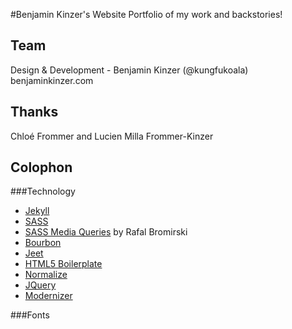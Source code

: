 #Benjamin Kinzer's Website
Portfolio of my work and backstories!

## Team
Design & Development - Benjamin Kinzer (@kungfukoala) benjaminkinzer.com

## Thanks
Chloé Frommer and Lucien Milla Frommer-Kinzer

## Colophon
###Technology
* [Jekyll](http://jekyllrb.com/)
* [SASS](http://sass-lang.com)
* [SASS Media Queries](http://github.com/paranoida/sass-mediaqueries) by Rafal Bromirski
* [Bourbon](http://bourbon.io)
* [Jeet](http://jeet.gs)
* [HTML5 Boilerplate](https://html5boilerplate.com)
* [Normalize](http://necolas.github.io/normalize.css/)
* [JQuery](https://jquery.com/)
* [Modernizer](http://modernizr.com/)

###Fonts
